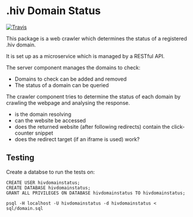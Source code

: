 # .hiv Domain Status

[![Travis](https://travis-ci.org/dothiv/hiv-domain-status.svg?branch=master)](https://travis-ci.org/dothiv/hiv-domain-status/)

This package is a web crawler which determines the status of a registered .hiv 
domain.

It is set up as a microservice which is managed by a RESTful API.

The server component manages the domains to check:

 - Domains to check can be added and removed
 - The status of a domain can be queried

The crawler component tries to determine the status of each domain by crawling 
the webpage and analysing the response.

 - is the domain resolving
 - can the website be accessed
 - does the returned website (after following redirects) contain the 
   click-counter snippet
 - does the redirect target (if an iframe is used) work?

## Testing

Create a databse to run the tests on:

    CREATE USER hivdomainstatus;
	CREATE DATABASE hivdomainstatus;
	GRANT ALL PRIVILEGES ON DATABASE hivdomainstatus TO hivdomainstatus;
	
	psql -H localhost -U hivdomainstatus -d hivdomainstatus < sql/domain.sql
